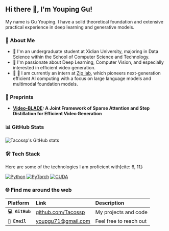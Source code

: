 ## Hi there 👋, I'm Youping Gu!

My name is Gu Youping. I have a solid theoretical foundation and extensive practical experience in deep learning and generative models.

### 🌟 About Me

- 🏫 I'm an undergraduate student at Xidian University, majoring in Data Science within the School of Computer Science and Technology.
- 🔭 I'm passionate about Deep Learning, Computer Vision, and especially interested in efficient video generation.
- 🚀 🚀 I am currently an intern at [Zip lab](https://ziplab.co/), which pioneers next-generation efficient AI computing with a focus on large language models and multimodal foundation models.

### 📝 Preprints

- **[Video-BLADE](https://arxiv.org/abs/2508.10774): A Joint Framework of Sparse Attention and Step Distillation for Efficient Video Generation**

### 📊 GitHub Stats

![Tacossp's GitHub stats](https://github-readme-stats.vercel.app/api?username=Tacossp&show_icons=true&hide_rank=true&theme=tokyonight)

### 🛠️ Tech Stack

Here are some of the technologies I am proficient with[cite: 6, 11]:

[![Python](https://img.shields.io/badge/Python-3776AB?style=for-the-badge&logo=python&logoColor=white)]()
[![PyTorch](https://img.shields.io/badge/PyTorch-EE4C2C?style=for-the-badge&logo=pytorch&logoColor=white)]()
[![CUDA](https://img.shields.io/badge/CUDA-76B900?style=for-the-badge&logo=nvidia&logoColor=white)]()

### 🌐 Find me around the web

| Platform | Link | Description |
| :--- | :--- | :--- |
| **`💻 GitHub`** | [github.com/Tacossp](https://github.com/Tacossp)  | My projects and code |
**`📧 Email`** | youpgu71@gmail.com  | Feel free to reach out |